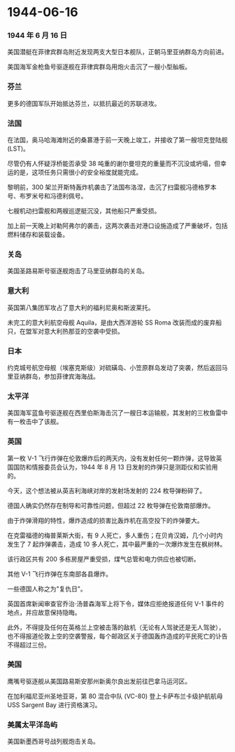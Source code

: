 # 1944-06-16

### 1944 年 6 月 16 日

美国潜艇在菲律宾群岛附近发现两支大型日本舰队，正朝马里亚纳群岛方向前进。

美国海军金枪鱼号驱逐舰在菲律宾群岛用炮火击沉了一艘小型舢板。

### 芬兰

更多的德国军队开始抵达芬兰，以抵抗最近的苏联进攻。

### 法国

在法国，奥马哈海滩附近的桑葚港于前一天晚上竣工，并接收了第一艘坦克登陆舰
(LST)。

尽管仍有人怀疑浮桥能否承受 38
吨重的谢尔曼坦克的重量而不沉没或坍塌，但幸运的是，这项任务只需很小的安全裕度就能完成。

黎明前，300
架兰开斯特轰炸机袭击了法国布洛涅，击沉了扫雷舰冯德格罗本号、布罗米号和冯德利佩号。

七艘机动扫雷舰和两艘巡逻艇沉没，其他船只严重受损。

加上前一天晚上对勒阿弗尔的袭击，这两次袭击对港口设施造成了严重破坏，包括燃料储存和装载设备。

### 关岛

美国圣路易斯号驱逐舰炮击了马里亚纳群岛的关岛。

### 意大利

英国第八集团军攻占了意大利的福利尼奥和斯波莱托。

未完工的意大利航空母舰 Aquila，是由大西洋游轮 SS Roma
改装而成的废弃船只，在盟军对意大利热那亚的空袭中受损。

### 日本

约克城号航空母舰（埃塞克斯级）对硫磺岛、小笠原群岛发动了突袭，然后返回马里亚纳群岛，参加菲律宾海海战。

### 太平洋

美国海军蓝鱼号驱逐舰在西里伯斯海击沉了一艘日本运输舰，其发射的三枚鱼雷中有一枚击中了该舰。

### 英国

第一枚 V-1
飞行炸弹在伦敦爆炸后的两天内，没有发射任何一颗炸弹，这导致英国国防和情报委员会认为，1944
年 8 月 13 日发射的炸弹只是测距仪和实验用的。

今天，这个想法被从英吉利海峡对岸的发射场发射的 224 枚导弹粉碎了。

德国人确实仍然存在制导和可靠性问题，但超过 22 枚导弹在伦敦南部爆炸。

由于炸弹滑翔的特性，爆炸造成的损害比轰炸机在高空投下的炸弹要大。

在克雷福德的梅普莱斯大街，有 9
人死亡，多人重伤；在贝肯汉姆，几个小时内发生了 7 起炸弹袭击，造成 10
多人死亡，其中最严重的一次爆炸发生在枫树林。

该行政区共有 200 多栋房屋严重受损，煤气总管和电力供应也被切断。

其他 V-1 飞行炸弹在东南部各县爆炸。

一些德国人称之为"复仇日"。

英国首席新闻审查官乔治·汤普森海军上将下令，媒体应拒绝报道任何 V-1
事件的地点，并应故意保持隐晦。

此外，不得提及任何在英格兰上空被击落的敌机（无论有人驾驶还是无人驾驶），也不得报道伦敦上空的空袭警报，每个邮政区关于德国轰炸造成的平民死亡的讣告不得超过三份。

### 美国

鹰嘴号驱逐舰从美国路易斯安那州新奥尔良出发前往巴拿马运河区。

在加利福尼亚州圣地亚哥，第 80 混合中队 (VC-80) 登上卡萨布兰卡级护航航母
USS Sargent Bay 进行资格演习。

### 美属太平洋岛屿

美国新墨西哥号战列舰炮击关岛。